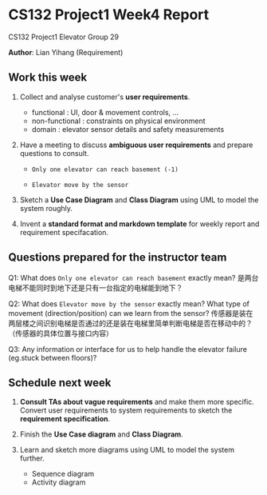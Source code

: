 # CS132 Project1 Week4 Report

CS132 Project1 Elevator Group 29

**Author**: Lian Yihang (Requirement)

## Work this week

1. Collect and analyse customer's **user requirements**.
   - functional : UI, door & movement controls, ...
   - non-functional : constraints on physical environment
   - domain : elevator sensor details and safety measurements

2. Have a meeting to discuss **ambiguous user requirements** and prepare questions to consult.
   - `Only one elevator can reach basement (-1)`

   - `Elevator move by the sensor`

3. Sketch a **Use Case Diagram** and **Class Diagram** using UML to model the system roughly.

4. Invent a **standard format and markdown template** for weekly report and requirement specifacation.

## Questions prepared for the instructor team

Q1: What does `Only one elevator can reach basement` exactly mean? 是两台电梯不能同时到地下还是只有一台指定的电梯能到地下？

Q2: What does `Elevator move by the sensor` exactly mean? What type of movement (direction/position) can we learn from the sensor?  传感器是装在两层楼之间识别电梯是否通过的还是装在电梯里简单判断电梯是否在移动中的？（传感器的具体位置与接口内容）

Q3: Any information or interface for us to help handle the elevator failure (eg.stuck between floors)?

## Schedule next week

1. **Consult TAs about vague requirements** and make them more specific. Convert user requirements to system requirements to sketch the **requirement specification**.

2. Finish the **Use Case diagram** and **Class Diagram**.

3. Learn and sketch more diagrams using UML to model the system further.
   - Sequence diagram
   - Activity diagram
